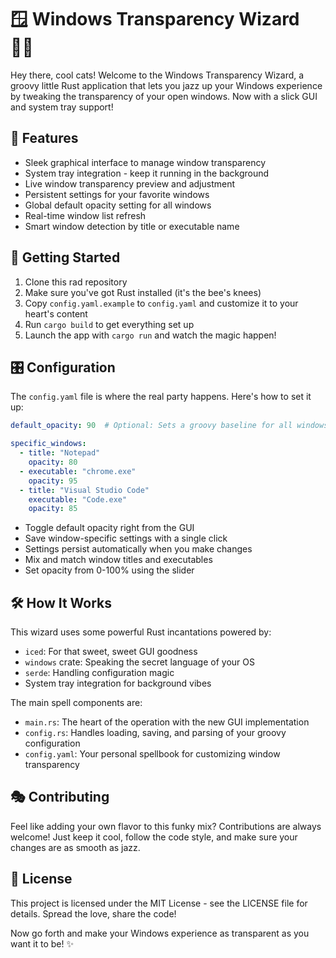 # 🪟 Windows Transparency Wizard 🧙‍♂️

Hey there, cool cats! Welcome to the Windows Transparency Wizard, a groovy little Rust application that lets you jazz up your Windows experience by tweaking the transparency of your open windows. Now with a slick GUI and system tray support!

## 🌟 Features

- Sleek graphical interface to manage window transparency
- System tray integration - keep it running in the background
- Live window transparency preview and adjustment
- Persistent settings for your favorite windows
- Global default opacity setting for all windows
- Real-time window list refresh
- Smart window detection by title or executable name

## 🚀 Getting Started

1. Clone this rad repository
2. Make sure you've got Rust installed (it's the bee's knees)
3. Copy `config.yaml.example` to `config.yaml` and customize it to your heart's content
4. Run `cargo build` to get everything set up
5. Launch the app with `cargo run` and watch the magic happen!

## 🎛️ Configuration

The `config.yaml` file is where the real party happens. Here's how to set it up:

```yaml
default_opacity: 90  # Optional: Sets a groovy baseline for all windows

specific_windows:
  - title: "Notepad"
    opacity: 80
  - executable: "chrome.exe"
    opacity: 95
  - title: "Visual Studio Code"
    executable: "Code.exe"
    opacity: 85
```

* Toggle default opacity right from the GUI
* Save window-specific settings with a single click
* Settings persist automatically when you make changes
* Mix and match window titles and executables
* Set opacity from 0-100% using the slider

## 🛠️ How It Works

This wizard uses some powerful Rust incantations powered by:

* `iced`: For that sweet, sweet GUI goodness
* `windows` crate: Speaking the secret language of your OS
* `serde`: Handling configuration magic
* System tray integration for background vibes

The main spell components are:

* `main.rs`: The heart of the operation with the new GUI implementation
* `config.rs`: Handles loading, saving, and parsing of your groovy configuration
* `config.yaml`: Your personal spellbook for customizing window transparency

## 🎭 Contributing
Feel like adding your own flavor to this funky mix? Contributions are always welcome! Just keep it cool, follow the code style, and make sure your changes are as smooth as jazz.

## 📜 License
This project is licensed under the MIT License - see the LICENSE file for details. Spread the love, share the code!

Now go forth and make your Windows experience as transparent as you want it to be! ✨